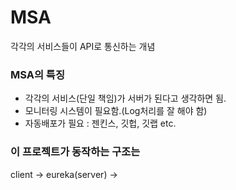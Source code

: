 # MSA
각각의 서비스들이 API로 통신하는 개념

### MSA의 특징
* 각각의 서비스(단일 책임)가 서버가 된다고 생각하면 됨.
* 모니터링 시스템이 필요함.(Log처리를 잘 해야 함)
* 자동배포가 필요 : 젠킨스, 깃헙, 깃랩 etc.

### 이 프로젝트가 동작하는 구조는
client -> eureka(server) -> 
